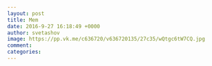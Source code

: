 ```yaml
--- 
layout: post 
title: Mem 
date: 2016-9-27 16:18:49 +0000 
author: svetashov 
image: https://pp.vk.me/c636720/v636720135/27c35/wQtgc6tW7CQ.jpg
comment: 
categories: 
---
```

